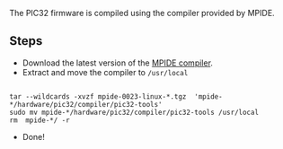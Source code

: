 The PIC32 firmware is compiled using the compiler provided by MPIDE.

## Steps ##

  * Download the latest version of the  [MPIDE compiler](https://github.com/chipKIT32/chipKIT32-MAX/downloads).
  * Extract and move the compiler to `/usr/local`
```

tar --wildcards -xvzf mpide-0023-linux-*.tgz  'mpide-*/hardware/pic32/compiler/pic32-tools'
sudo mv mpide-*/hardware/pic32/compiler/pic32-tools /usr/local
rm  mpide-*/ -r
```
  * Done!
